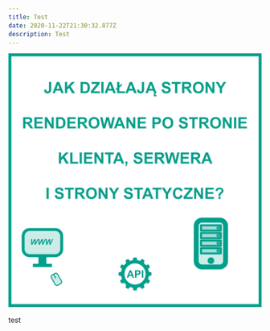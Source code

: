 ```yaml
---
title: Test
date: 2020-11-22T21:30:32.877Z
description: Test
---
```

![a](blog-01-title.png "a")

test